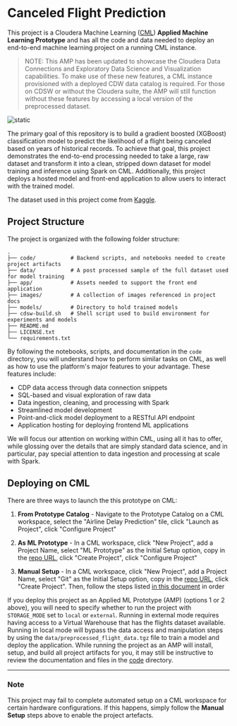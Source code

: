# Canceled Flight Prediction
This project is a Cloudera Machine Learning ([CML](https://www.cloudera.com/products/machine-learning.html)) **Applied Machine Learning Prototype** and has all the code and data needed to deploy an end-to-end machine learning project on a running CML instance. 


> NOTE: This AMP has been updated to showcase the Cloudera Data Connections and Exploratory Data Science and Visualization capabilities. To make use of these new features, a CML instance provisioned with a deployed CDW data catalog is required. For those on CDSW or without the Cloudera suite, the AMP will still function without these features by accessing a local version of the preprocessed dataset. 

![static](CECALT.PNG)



The primary goal of this repository is to build a gradient boosted (XGBoost) classification model to predict the likelihood of a flight being canceled based on years of historical records. To achieve that goal, this project demonstrates the end-to-end processing needed to take a large, raw dataset and transform it into a clean, stripped down dataset for model training and inference using Spark on CML. Additionally, this project deploys a hosted model and front-end application to allow users to interact with the trained model. 

The dataset used in this project come from [Kaggle](https://www.kaggle.com/yuanyuwendymu/airline-delay-and-cancellation-data-2009-2018).

## Project Structure

The project is organized with the following folder structure:

```
.
├── code/           # Backend scripts, and notebooks needed to create project artifacts
├── data/           # A post processed sample of the full dataset used for model training
├── app/            # Assets needed to support the front end application
├── images/         # A collection of images referenced in project docs
├── models/         # Directory to hold trained models
├── cdsw-build.sh   # Shell script used to build environment for experiments and models
├── README.md
├── LICENSE.txt
└── requirements.txt
```

By following the notebooks, scripts, and documentation in the `code` directory, you will understand how to perform similar tasks on CML, as well as how to use the platform's major features to your advantage. These features include:

- CDP data access through data connection snippets
- SQL-based and visual exploration of raw data
- Data ingestion, cleaning, and processing with Spark
- Streamlined model development
- Point-and-click model deployment to a RESTful API endpoint
- Application hosting for deploying frontend ML applications

We will focus our attention on working within CML, using all it has to offer, while glossing over the details that are simply standard data science, and in particular, pay special attention to data ingestion and processing at scale with Spark.

## Deploying on CML

There are three ways to launch the this prototype on CML:

1. **From Prototype Catalog** - Navigate to the Prototype Catalog on a CML workspace, select the "Airline Delay Prediction" tile, click "Launch as Project", click "Configure Project"
2. **As ML Prototype** - In a CML workspace, click "New Project", add a Project Name, select "ML Prototype" as the Initial Setup option, copy in the [repo URL](https://github.com/cloudera/CML_AMP_Canceled_Flight_Prediction), click "Create Project", click "Configure Project"

3. **Manual Setup** - In a CML workspace, click "New Project", add a Project Name, select "Git" as the Initial Setup option, copy in the [repo URL](CML_AMP_Canceled_Flight_Prediction), click "Create Project". Then, follow the steps listed [in this document](code/README.md) in order

If you deploy this project as an Applied ML Prototype (AMP) (options 1 or 2 above), you will need to specify whether to run the project with `STORAGE_MODE` set to `local` or `external`. Running in external mode requires having access to a Virtual Warehouse that has the flights dataset available. Running in local mode will bypass the data access and manipulation steps by using the `data/preprocessed_flight_data.tgz` file to train a model and deploy the application. While running the project as an AMP will install, setup, and build all project artifacts for you, it may still be instructive to review the documentation and files in the [code](code/) directory.


----
### **Note**
This project may fail to complete automated setup on a CML workspace for certain hardware configurations.  If this happens, simply follow the **Manual Setup** steps above to enable the project artefacts. 
